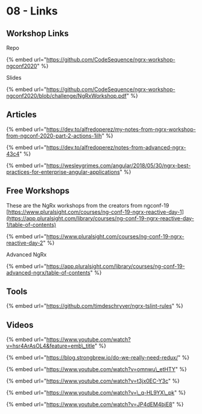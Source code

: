 # 08 - Links

## Workshop Links

Repo

{% embed url="https://github.com/CodeSequence/ngrx-workshop-ngconf2020" %}

Slides

{% embed url="https://github.com/CodeSequence/ngrx-workshop-ngconf2020/blob/challenge/NgRxWorkshop.pdf" %}

## Articles

{% embed url="https://dev.to/alfredoperez/my-notes-from-ngrx-workshop-from-ngconf-2020-part-2-actions-1ilh" %}

{% embed url="https://dev.to/alfredoperez/notes-from-advanced-ngrx-43c4" %}

{% embed url="https://wesleygrimes.com/angular/2018/05/30/ngrx-best-practices-for-enterprise-angular-applications" %}

## Free Workshops

These are the NgRx workshops from the creators from ngconf-19  
[https://www.pluralsight.com/courses/ng-conf-19-ngrx-reactive-day-1](https://app.pluralsight.com/library/courses/ng-conf-19-ngrx-reactive-day-1/table-of-contents)

{% embed url="https://www.pluralsight.com/courses/ng-conf-19-ngrx-reactive-day-2" %}



Advanced NgRx

{% embed url="https://app.pluralsight.com/library/courses/ng-conf-19-advanced-ngrx/table-of-contents" %}

## Tools

{% embed url="https://github.com/timdeschryver/ngrx-tslint-rules" %}

## Videos

{% embed url="https://www.youtube.com/watch?v=hsr4ArAsOL4&feature=emb\_title" %}

{% embed url="https://blog.strongbrew.io/do-we-really-need-redux/" %}

{% embed url="https://www.youtube.com/watch?v=omnwu\_etHTY" %}

{% embed url="https://www.youtube.com/watch?v=t3jx0EC-Y3c" %}

{% embed url="https://www.youtube.com/watch?v=\_q-HL9YX\_pk" %}



{% embed url="https://www.youtube.com/watch?v=JP4dEM4bjE8" %}





